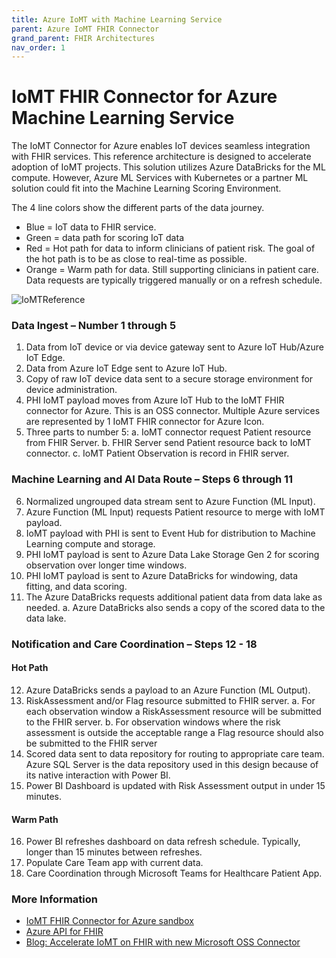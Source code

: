 ```yaml
---
title: Azure IoMT with Machine Learning Service
parent: Azure IoMT FHIR Connector
grand_parent: FHIR Architectures
nav_order: 1
---
```


# IoMT FHIR Connector for Azure Machine Learning Service

The IoMT Connector for Azure enables IoT devices seamless integration with FHIR services. This reference architecture is designed to accelerate adoption of IoMT projects. This solution utilizes Azure DataBricks for the ML compute. However, Azure ML Services with Kubernetes or a partner ML solution could fit into the Machine Learning Scoring Environment.

The 4 line colors show the different parts of the data journey.
- Blue = IoT data to FHIR service.
- Green = data path for scoring IoT data
- Red = Hot path for data to inform clinicians of patient risk. The goal of the hot path is to be as close to real-time as possible.
- Orange = Warm path for data. Still supporting clinicians in patient care. Data requests are typically triggered manually or on a refresh schedule.

![IoMTReference](/assets/images/IoMTReference.jpg)

### Data Ingest – Number 1 through 5
1. Data from IoT device or via device gateway sent to Azure IoT Hub/Azure IoT Edge.
2. Data from Azure IoT Edge sent to Azure IoT Hub.
3. Copy of raw IoT device data sent to a secure storage environment for device administration.
4. PHI IoMT payload moves from Azure IoT Hub to the IoMT FHIR connector for Azure. This is an OSS connector. Multiple Azure services are represented by 1 IoMT FHIR connector for Azure Icon.
5. Three parts to number 5: a. IoMT connector request Patient resource from FHIR Server. b. FHIR Server send Patient resource back to IoMT connector. c. IoMT Patient Observation is record in FHIR server.

### Machine Learning and AI Data Route – Steps 6 through 11
6. Normalized ungrouped data stream sent to Azure Function (ML Input).
7. Azure Function (ML Input) requests Patient resource to merge with IoMT payload.
8. IoMT payload with PHI is sent to Event Hub for distribution to Machine Learning compute and storage.
9. PHI IoMT payload is sent to Azure Data Lake Storage Gen 2 for scoring observation over longer time windows.
10. PHI IoMT payload is sent to Azure DataBricks for windowing, data fitting, and data scoring.
11. The Azure DataBricks requests additional patient data from data lake as needed. a. Azure DataBricks also sends a copy of the scored data to the data lake.

### Notification and Care Coordination – Steps 12 - 18
#### Hot Path
12. Azure DataBricks sends a payload to an Azure Function (ML Output).
13. RiskAssessment and/or Flag resource submitted to FHIR server. a. For each observation window a RiskAssessment resource will be submitted to the FHIR server. b. For observation windows where the risk assessment is outside the acceptable range a Flag resource should also be submitted to the FHIR server
14. Scored data sent to data repository for routing to appropriate care team. Azure SQL Server is the data repository used in this design because of its native interaction with Power BI.
15. Power BI Dashboard is updated with Risk Assessment output in under 15 minutes.

#### Warm Path
16. Power BI refreshes dashboard on data refresh schedule. Typically, longer than 15 minutes between refreshes.
17. Populate Care Team app with current data.
18. Care Coordination through Microsoft Teams for Healthcare Patient App.

### More Information
- [IoMT FHIR Connector for Azure sandbox](https://github.com/microsoft/iomt-fhir/blob/master/docs/Sandbox.md)
- [Azure API for FHIR](https://docs.microsoft.com/en-us/azure/healthcare-apis/)
- [Blog: Accelerate IoMT on FHIR with new Microsoft OSS Connector](https://azure.microsoft.com/en-us/blog/accelerate-iomt-on-fhir-with-new-microsoft-oss-connector/)
